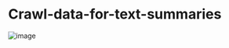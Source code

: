 # Crawl-data-for-text-summaries
![image](https://user-images.githubusercontent.com/85833803/189594202-7ba74a8c-e1bd-43fb-88ea-0fcaa05a0e29.png)
